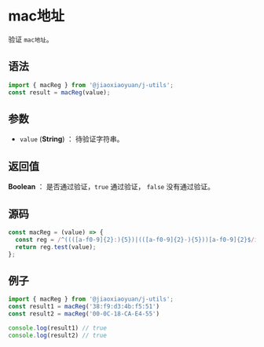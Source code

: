 

# mac地址

验证 `mac地址`。

## 语法

```js
import { macReg } from '@jiaoxiaoyuan/j-utils';
const result = macReg(value);
```

## 参数

- `value` (**String**) ： 待验证字符串。

## 返回值

**Boolean** ： 是否通过验证，`true` 通过验证， `false` 没有通过验证。

## 源码

```js
const macReg = (value) => {
  const reg = /^((([a-f0-9]{2}:){5})|(([a-f0-9]{2}-){5}))[a-f0-9]{2}$/i;
  return reg.test(value);
};
```

## 例子

```js
import { macReg } from '@jiaoxiaoyuan/j-utils';
const result1 = macReg('38:f9:d3:4b:f5:51')
const result2 = macReg('00-0C-18-CA-E4-55')

console.log(result1) // true
console.log(result2) // true
```
